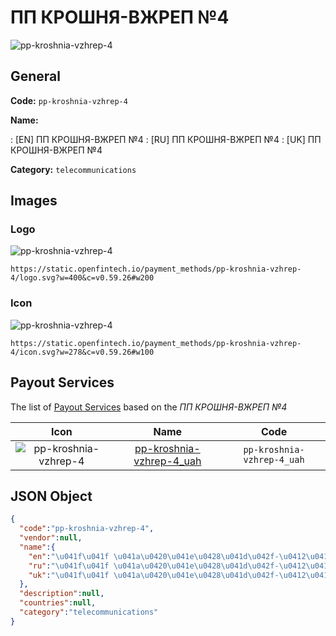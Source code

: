 
# ПП КРОШНЯ-ВЖРЕП №4 
![pp-kroshnia-vzhrep-4](https://static.openfintech.io/payment_methods/pp-kroshnia-vzhrep-4/logo.svg?w=400&c=v0.59.26#w200)  

## General 
**Code:** `pp-kroshnia-vzhrep-4` 
 
**Name:** 
 
:	[EN] ПП КРОШНЯ-ВЖРЕП №4 
:	[RU] ПП КРОШНЯ-ВЖРЕП №4 
:	[UK] ПП КРОШНЯ-ВЖРЕП №4 
 
**Category:** `telecommunications` 
 

## Images 

### Logo 
![pp-kroshnia-vzhrep-4](https://static.openfintech.io/payment_methods/pp-kroshnia-vzhrep-4/logo.svg?w=400&c=v0.59.26#w200)  

```
https://static.openfintech.io/payment_methods/pp-kroshnia-vzhrep-4/logo.svg?w=400&c=v0.59.26#w200
```  

### Icon 
![pp-kroshnia-vzhrep-4](https://static.openfintech.io/payment_methods/pp-kroshnia-vzhrep-4/icon.svg?w=278&c=v0.59.26#w100)  

```
https://static.openfintech.io/payment_methods/pp-kroshnia-vzhrep-4/icon.svg?w=278&c=v0.59.26#w100
```  

## Payout Services 
 
The list of [Payout Services](/payout-services/) based on the _ПП КРОШНЯ-ВЖРЕП №4_ 

|Icon|Name|Code| 
|:---:|:---:|:---:| 
|![pp-kroshnia-vzhrep-4](https://static.openfintech.io/payout_methods/pp-kroshnia-vzhrep-4/icon.svg?w=278&c=v0.59.26#w40) |[pp-kroshnia-vzhrep-4_uah](/payout-services/pp-kroshnia-vzhrep-4_uah/)|`pp-kroshnia-vzhrep-4_uah`| 
 

## JSON Object 

```json
{
  "code":"pp-kroshnia-vzhrep-4",
  "vendor":null,
  "name":{
    "en":"\u041f\u041f \u041a\u0420\u041e\u0428\u041d\u042f-\u0412\u0416\u0420\u0415\u041f \u21164",
    "ru":"\u041f\u041f \u041a\u0420\u041e\u0428\u041d\u042f-\u0412\u0416\u0420\u0415\u041f \u21164",
    "uk":"\u041f\u041f \u041a\u0420\u041e\u0428\u041d\u042f-\u0412\u0416\u0420\u0415\u041f \u21164"
  },
  "description":null,
  "countries":null,
  "category":"telecommunications"
}
```  
